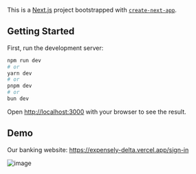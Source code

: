 This is a [Next.js](https://nextjs.org/) project bootstrapped with [`create-next-app`](https://github.com/vercel/next.js/tree/canary/packages/create-next-app).

## Getting Started

First, run the development server:

```bash
npm run dev
# or
yarn dev
# or
pnpm dev
# or
bun dev
```

Open [http://localhost:3000](http://localhost:3000) with your browser to see the result.

## Demo
Our banking website: https://expensely-delta.vercel.app/sign-in

![image](https://github.com/user-attachments/assets/4aadd6e5-0f22-49aa-be8d-cea0b8cb3ce5)
